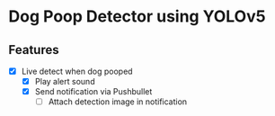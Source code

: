 # Dog Poop Detector using YOLOv5

## Features
- [x] Live detect when dog pooped
    - [x] Play alert sound
    - [x] Send notification via Pushbullet
        - [ ] Attach detection image in notification
